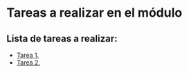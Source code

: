 # Tareas a realizar en el módulo

## Lista de tareas a realizar:
- [Tarea 1.](tarea1/README.md)
- [Tarea 2.](tarea2/README.md)